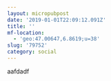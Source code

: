 ```yaml
---
layout: micropubpost
date: '2019-01-01T22:09:12.091Z'
title: ''
mf-location:
  - 'geo:47.00647,6.8619;u=38'
slug: '79752'
category: social
---
```

aafdadf
